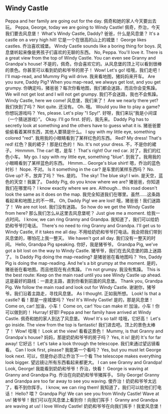 ## Windy Castle

Peppa and her family are going out for the day.
佩奇和她的家人今天要出去玩。
Peppa, George, today we are going to Windy Castle!
佩奇，乔治，今天我们要去风息堡！
What's Windy Castle, Daddy?
爸爸，什么是风息堡？
It's a castle on a very high hill!
它是一个在很高的山上的城堡！
George likes castles.
乔治喜欢城堡。
Windy Castle sounds like a boring thing for boys.
风息堡听起来像是男孩子们喜欢的无聊的东西。
No, Peppa. You'll love it. There is a great view from the top of Windy Castle. You can even see Granny and Grandpa's house!
不是的，佩奇。你会喜欢它的。从风息堡的顶上可以看到很棒的景色。你甚至可以看到奶奶和爷爷的房子！
Wow! Let's go!
哇哦，我们走吧！
I'll map-read, and Mummy Pig will drive.
我来看地图，猪妈妈来开车。
Are you sure, Daddy Pig? When you map-read, we always get lost, and you get grumpy.
你确定吗，猪爸爸？每次你看地图，我们都会迷路，而且你会变焦躁。
We will not get lost and I will not get grumpy.
我们不会迷路，我也不会焦躁。
Windy Castle, here we come!
风息堡，我们来了！
Are we nearly there yet?
我们快到了吗？
Not quite.
还没有。
Oh.
哦。
Would you like to play a game?
你想玩游戏吗？
Yes, please. Let's play "I Spy!".
好呀，我们来玩“我是小间谍（一个猜谜游戏）”。
Okay. I'll go first.
好的，我先来。
Daddy Pig has to secretly look at something and the others have to guess what it is.
猪爸爸要偷偷看着某样东西，其他人要猜是什么。
I spy with my little eye, something colored "red".
我用我的小眼睛看到了某样红色的东西。
Red? My dress! That's red!
红色？我的裙子！那是红色的！
No. It's not your dress.
不，不是你的裙子。
Hmmmm. The car!
嗯，是车！
That's right! Our red car.
对了，我们的红色小车。
My go. I spy with my little eye, something "blue".
到我了。我用我的小眼睛看到了某样蓝色的东西。
Hmmm... George's blue shirt!
嗯，乔治的蓝色衬衫！
Nope.
不对。
Is it something in the car?
是车里的某样东西吗？
No. Give up?
不，放弃了吗？
Yes.
是的。
The sky! The blue sky! I win.
是天空，蓝色的天空！我赢了。
Daddy Pig, do you know where we are?
猪爸爸，你知道我们在哪里吗？
I know exactly where we are. Although... this road doesn't look the same as it does on the map.
我完全知道我们在哪里。虽然……这条路看起来和地图上的不一样。
Oh, Daddy Pig! we are lost!
哦，猪爸爸！我们迷路了！
We are not lost.
我们没有迷路。
So how do we get the Windy Castle from here?
那么我们怎么从这里去风息堡呢？
Just give me a moment.
给我一点时间。
I know, we can ring Granny and Grandpa.
我知道了，我们可以给奶奶和爷爷打电话。
There's no need to ring Granny and Grandpa. I'll get us to Windy Castle, if it takes me all day.
不用给奶奶和爷爷打电话。我会把我们带到风息堡的，哪怕花上我一整天。
We haven't got all day.
我们没有一整天的时间。
Hello, Grandpa Pig speaking.
你好，我是猪爷爷。
Grandpa Pig, we've got a bit lost on the way to Windy Castle.
猪爷爷，我们在去风息堡的路上迷路了。
Is Daddy Pig doing the map-reading?
是猪爸爸在看地图吗？
Yes, Daddy Pig is doing the map-reading. And he's a bit grumpy at the moment.
是的，猪爸爸在看地图。而且他现在有点焦躁。
I'm not grumpy.
我没有焦躁。
This is the best route: Keep on the main road until you see Windy Castle up ahead.
这是最好的路线：一直走主路，直到你看到前面的风息堡。
Thank you, Grandpa Pig. We follow the main road and look out for Windy Castle.
谢谢你，猪爷爷。我们沿着主路走，寻找风息堡。
As I thought.
正如我所想。
Look! Is that a castle?
看！那是一座城堡吗？
Yes! It's Windy Castle!
是的，那是风息堡！
Come on, car!
加油，小车！
Come on, car! You can make it!
加油，小车！你可以做到的！
Hurray!
好耶!
Peppa and her family have arrived at Windy Castle.
佩奇和她的家人到达了风息堡。
Wow! It's so tall!
哇哦，它好高！
Let's go inside. The view from the top is fantastic!
我们进去吧。顶上的景色太棒了！
Wow!
哇哦！
Look at the view!
看看这景色！
Mummy, is that Granny and Grandpa's house?
妈妈，那是奶奶和爷爷的房子吗？
Yes, it is!
是的
It's for far away!
它好远！
Let's take a look through the telescope.
我们来通过望远镜看看。
Can I look first, please?
我能第一个看吗？
Yes, but you must let George look next.
可以，但是你必须让乔治下一个看
The telescope makes everything look bigger.
望远镜让所有东西看起来都更大。
I can see Granny and Grandpa! Look, George!
我能看到奶奶和爷爷！乔治，快看！
George is waving at Granny and Grandpa Pig.
乔治在向奶奶和爷爷猪挥手。
Silly George! Granny and Grandpa are too far away to see you waving.
傻乔治！奶奶和爷爷太远了，看不到你挥手。
I know, we can ring them!
我知道了，我们可以给他们打电话！
Hello?
喂？
Grandpa Pig! We can see you from Windy Castle! Wave at us!
猪爷爷！我们可以在风息堡上看到你！向我们挥手！
Granny and Grandpa are waving at us! I love Windy Castle!
奶奶和爷爷在向我们挥手！我爱风息堡！
